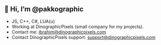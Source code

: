 ## 👋 Hi, I’m @pakkographic 
- JS, C++, C#, LUA(u)
- Working at DinographicPixels (small company for my projects).
- Contact me: ibrahim@dinographicpixels.com 
- Contact DinographicPixels support: support@dinographicpixels.com

<!---
pakkographic/pakkographic is a ✨ special ✨ repository because its `README.md` (this file) appears on your GitHub profile.
You can click the Preview link to take a look at your changes.
--->
